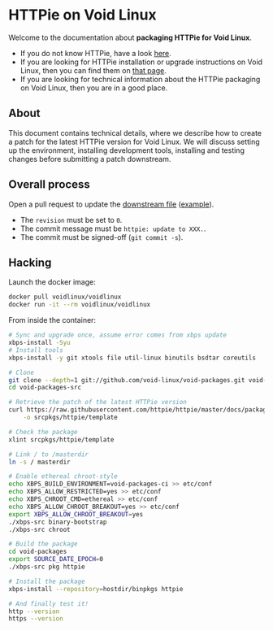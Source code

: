 # HTTPie on Void Linux

Welcome to the documentation about **packaging HTTPie for Void Linux**.

- If you do not know HTTPie, have a look [here](https://httpie.io/cli).
- If you are looking for HTTPie installation or upgrade instructions on Void Linux, then you can find them on [that page](https://httpie.io/docs#void-linux).
- If you are looking for technical information about the HTTPie packaging on Void Linux, then you are in a good place.

## About

This document contains technical details, where we describe how to create a patch for the latest HTTPie version for Void Linux.
We will discuss setting up the environment, installing development tools, installing and testing changes before submitting a patch downstream.

## Overall process

Open a pull request to update the [downstream file](https://github.com/void-linux/void-packages/blob/master/srcpkgs/httpie/template) ([example](https://github.com/void-linux/void-packages/pull/33539)).

- The `revision` must be set to `0`.
- The commit message must be `httpie: update to XXX.`.
- The commit must be signed-off (`git commit -s`).

## Hacking

Launch the docker image:

```bash
docker pull voidlinux/voidlinux
docker run -it --rm voidlinux/voidlinux
```

From inside the container:

```bash
# Sync and upgrade once, assume error comes from xbps update
xbps-install -Syu
# Install tools
xbps-install -y git xtools file util-linux binutils bsdtar coreutils

# Clone
git clone --depth=1 git://github.com/void-linux/void-packages.git void-packages-src
cd void-packages-src

# Retrieve the patch of the latest HTTPie version
curl https://raw.githubusercontent.com/httpie/httpie/master/docs/packaging/linux-void/template \
    -o srcpkgs/httpie/template

# Check the package
xlint srcpkgs/httpie/template

# Link / to /masterdir
ln -s / masterdir

# Enable ethereal chroot-style
echo XBPS_BUILD_ENVIRONMENT=void-packages-ci >> etc/conf
echo XBPS_ALLOW_RESTRICTED=yes >> etc/conf
echo XBPS_CHROOT_CMD=ethereal >> etc/conf
echo XBPS_ALLOW_CHROOT_BREAKOUT=yes >> etc/conf
export XBPS_ALLOW_CHROOT_BREAKOUT=yes
./xbps-src binary-bootstrap
./xbps-src chroot

# Build the package
cd void-packages
export SOURCE_DATE_EPOCH=0
./xbps-src pkg httpie

# Install the package
xbps-install --repository=hostdir/binpkgs httpie

# And finally test it!
http --version
https --version
```
